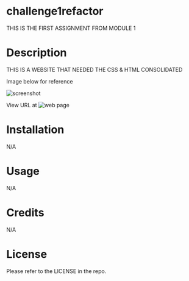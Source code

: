 # challenge1refactor
THIS IS THE FIRST ASSIGNMENT FROM MODULE 1


# Description

THIS IS A WEBSITE THAT NEEDED THE CSS & HTML CONSOLIDATED 

Image below for reference

![screenshot](challenge1refactor\assets\images\screenshot1.jpg)

View URL at ![web page](https://micci11.github.io/challenge1refactor/)

# Installation

N/A

# Usage

N/A

# Credits

N/A

# License

Please refer to the LICENSE in the repo.